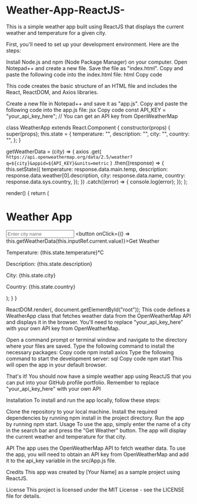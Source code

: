 # Weather-App-ReactJS-
This is a simple weather app built using ReactJS that displays the current weather and temperature for a given city.

First, you'll need to set up your development environment. Here are the steps:

Install Node.js and npm (Node Package Manager) on your computer.
Open Notepad++ and create a new file.
Save the file as "index.html".
Copy and paste the following code into the index.html file:
html
Copy code
<!DOCTYPE html>
<html>
  <head>
    <meta charset="UTF-8" />
    <title>Weather App</title>
  </head>
  <body>
    <div id="root"></div>
    <script src="https://unpkg.com/react@17.0.2/umd/react.production.min.js"></script>
    <script src="https://unpkg.com/react-dom@17.0.2/umd/react-dom.production.min.js"></script>
    <script src="https://unpkg.com/axios/dist/axios.min.js"></script>
    <script src="./app.js"></script>
  </body>
</html>
This code creates the basic structure of an HTML file and includes the React, ReactDOM, and Axios libraries.

Create a new file in Notepad++ and save it as "app.js".
Copy and paste the following code into the app.js file:
jsx
Copy code
const API_KEY = "your_api_key_here"; // You can get an API key from OpenWeatherMap

class WeatherApp extends React.Component {
  constructor(props) {
    super(props);
    this.state = {
      temperature: "",
      description: "",
      city: "",
      country: "",
    };
  }

  getWeatherData = (city) => {
    axios
      .get(
        `https://api.openweathermap.org/data/2.5/weather?q=${city}&appid=${API_KEY}&units=metric`
      )
      .then((response) => {
        this.setState({
          temperature: response.data.main.temp,
          description: response.data.weather[0].description,
          city: response.data.name,
          country: response.data.sys.country,
        });
      })
      .catch((error) => {
        console.log(error);
      });
  };

  render() {
    return (
      <div>
        <h1>Weather App</h1>
        <input type="text" placeholder="Enter city name" ref={this.inputRef} />
        <button onClick={() => this.getWeatherData(this.inputRef.current.value)}>Get Weather</button>
        <div>
          <p>Temperature: {this.state.temperature}°C</p>
          <p>Description: {this.state.description}</p>
          <p>City: {this.state.city}</p>
          <p>Country: {this.state.country}</p>
        </div>
      </div>
    );
  }
}

ReactDOM.render(<WeatherApp />, document.getElementById("root"));
This code defines a WeatherApp class that fetches weather data from the OpenWeatherMap API and displays it in the browser. You'll need to replace "your_api_key_here" with your own API key from OpenWeatherMap.

Open a command prompt or terminal window and navigate to the directory where your files are saved.
Type the following command to install the necessary packages:
Copy code
npm install axios
Type the following command to start the development server:
sql
Copy code
npm start
This will open the app in your default browser.

That's it! You should now have a simple weather app using ReactJS that you can put into your GitHub profile portfolio. Remember to replace "your_api_key_here" with your own API 

Installation
To install and run the app locally, follow these steps:

Clone the repository to your local machine.
Install the required dependencies by running npm install in the project directory.
Run the app by running npm start.
Usage
To use the app, simply enter the name of a city in the search bar and press the "Get Weather" button. The app will display the current weather and temperature for that city.

API
The app uses the OpenWeatherMap API to fetch weather data. To use the app, you will need to obtain an API key from OpenWeatherMap and add it to the api_key variable in the src/App.js file.

Credits
This app was created by [Your Name] as a sample project using ReactJS.

License
This project is licensed under the MIT License - see the LICENSE file for details.
